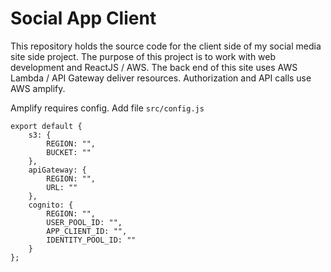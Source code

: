 # Social App Client
This repository holds the source code for the client side of my social media site side project. The purpose of this project is to work with web development and ReactJS / AWS. The back end of this site uses AWS Lambda / API Gateway deliver resources. Authorization and API calls use AWS amplify.

Amplify requires config. Add file `src/config.js`

```
export default {
    s3: {
        REGION: "",
        BUCKET: ""
    },
    apiGateway: {
        REGION: "",
        URL: ""
    },
    cognito: {
        REGION: "",
        USER_POOL_ID: "",
        APP_CLIENT_ID: "",
        IDENTITY_POOL_ID: ""
    }
};
```